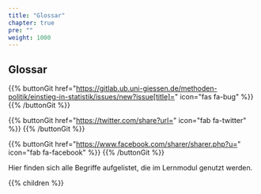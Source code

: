 ```yaml
---
title: "Glossar"
chapter: true
pre: ""
weight: 1000
---
```


## Glossar

{{% buttonGit href="https://gitlab.ub.uni-giessen.de/methoden-politik/einstieg-in-statistik/issues/new?issue[title]=" icon="fas fa-bug" %}} {{% /buttonGit %}} 

{{% buttonGit href="https://twitter.com/share?url=" icon="fab fa-twitter" %}} {{% /buttonGit %}}

{{% buttonGit href="https://www.facebook.com/sharer/sharer.php?u=" icon="fab fa-facebook" %}} {{% /buttonGit %}}

Hier finden sich alle Begriffe aufgelistet, die im Lernmodul genutzt werden.

{{% children %}}
